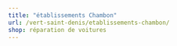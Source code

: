 ```yaml
---
title: "établissements Chambon"
url: /vert-saint-denis/etablissements-chambon/
shop: réparation de voitures
---
```

